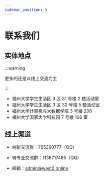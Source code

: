 ```yaml
---
sidebar_position: 5
---
```


# 联系我们

## 实体地点

:::warning

更多的还是以线上交流为主

:::

- 福州大学学生生活区 3 区 31 号楼 2 楼活动室
- 福州大学学生生活区 3 区 32 号楼 5 楼活动室
- 福州大学计算机与大数据学院 3 号楼 206
- 福州大学国家大学科技园 7 号楼 106 室

## 线上渠道

- 纳新交流群：765360777（QQ）
- 转专业交流群：1136717485（QQ）

- 邮箱：[admin@west2.online](mailto:admin@west2.online)
